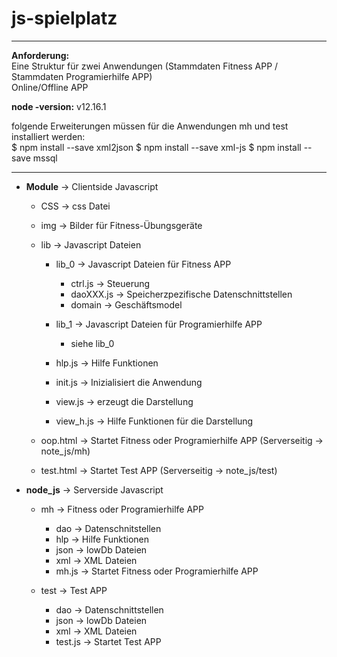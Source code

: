 # js-spielplatz
--------------------------------------------------------------------------  

**Anforderung:**  
Eine Struktur für zwei Anwendungen (Stammdaten Fitness APP / Stammdaten Programierhilfe APP)  
Online/Offline APP

**node -version:** v12.16.1  

folgende Erweiterungen müssen für die Anwendungen mh und test installiert werden:  
    $ npm install --save xml2json
    $ npm install --save xml-js
    $ npm install --save mssql  


--------------------------------------------------------------------------  

* **Module** -> Clientside Javascript<br/>  
    * CSS -> css Datei    
    * img -> Bilder für Fitness-Übungsgeräte    
    * lib -> Javascript Dateien    
        * lib_0 -> Javascript Dateien für Fitness APP  
            * ctrl.js -> Steuerung  
            * daoXXX.js -> Speicherzpezifische Datenschnittstellen  
            * domain -> Geschäftsmodel  

        * lib_1 -> Javascript Dateien für Programierhilfe APP  
            * siehe lib_0  

        * hlp.js -> Hilfe Funktionen  
        * init.js -> Inizialisiert die Anwendung  
        * view.js -> erzeugt die Darstellung  
        * view_h.js -> Hilfe Funktionen für die Darstellung  

    * oop.html -> Startet Fitness oder Programierhilfe APP  (Serverseitig -> note_js/mh)  
    * test.html -> Startet Test APP (Serverseitig -> note_js/test)  


* **node_js** -> Serverside Javascript  
    * mh -> Fitness oder Programierhilfe APP  
        * dao -> Datenschnitstellen  
        * hlp -> Hilfe Funktionen  
        * json -> lowDb Dateien  
        * xml -> XML Dateien  
        * mh.js -> Startet Fitness oder Programierhilfe APP  

    * test -> Test APP  
        * dao -> Datenschnittstellen<br/>
        * json -> lowDb Dateien<br/>
        * xml -> XML Dateien<br/>
        * test.js -> Startet Test APP
